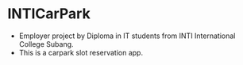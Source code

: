 # INTICarPark


- Employer project by Diploma in IT students from INTI International College Subang.
- This is a carpark slot reservation app.
